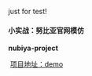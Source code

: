 just for test!

#### 小实战：努比亚官网模仿

 **nubiya-project**

​	<u>项目地址：</u>[demo](https://doraemon00.github.io/web/nubiya/index.html)   

